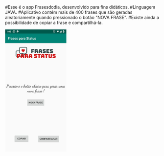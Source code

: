 #Esse é o app Frasesdodia, desenvolvido para fins didáticos.
#Linguagem JAVA.
#Aplicativo contém mais de 400 frases que são geradas aleatoriamente quando pressionado o botão "NOVA FRASE".
#Existe ainda a possibilidade de copiar a frase e compartilhá-la.

<img src="Screenshot/screenshot.jpeg" width="200" heidth="300">
